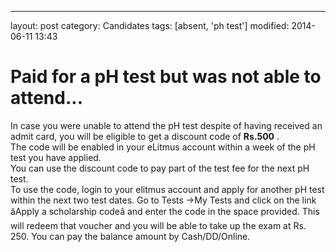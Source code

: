 ---
layout: post
category: Candidates
tags: [absent, 'ph test']
modified: 2014-06-11 13:43


# Paid for a pH test but was not able to attend...

In case you were unable to attend the pH test despite of having received an admit card, you will be eligible to get a discount code of **Rs.500** .  
 The code will be enabled in your eLitmus account within a week of the pH test you have applied.  
 You can use the discount code to pay part of the test fee for the next pH test.  
To use the code, login to your elitmus account and apply for another pH test within the next two test dates. Go to Tests ->My Tests and click on the link âApply a scholarship codeâ and enter the code in the space provided. This will redeem that voucher and you will be able to take up the exam at Rs. 250. You can pay the balance amount by Cash/DD/Online.

